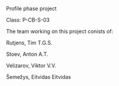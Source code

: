 Profile phase project

Class: P-CB-S-03

The team working on this project conists of:

Rutjens, Tim T.G.S.

Stoev, Anton A.T.

Velizarov, Viktor V.V.

Šemežys, Eitvidas Eitvidas

